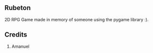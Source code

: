 Rubeton
---

2D RPG Game made in memory of someone using the pygame library :). 



Credits
--- 

1) Amanuel
